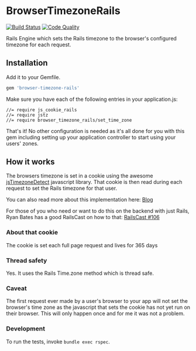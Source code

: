 # BrowserTimezoneRails

[![Build Status](https://secure.travis-ci.org/kbaum/browser-timezone-rails.png)](http://travis-ci.org/kbaum/browser-timezone-rails)
[![Code Quality](https://codeclimate.com/badge.png)](https://codeclimate.com/github/kbaum/browser-timezone-rails)

Rails Engine which sets the Rails timezone to the browser's configured timezone for each request.

## Installation

Add it to your Gemfile.

```ruby
gem 'browser-timezone-rails'
```

Make sure you have each of the following entries in your application.js:
```
//= require js_cookie_rails
//= require jstz
//= require browser_timezone_rails/set_time_zone
```
That's it! No other configuration is needed as it's all done for you with this gem including setting up your application controller to start using your users' zones.

## How it works

The browsers timezone is set in a cookie using the awesome [jsTimezoneDetect](https://bitbucket.org/pellepim/jstimezonedetect) javascript library.  That cookie is then read during each request to set the Rails timezone for that user.

You can also read more about this implementation here: [Blog](http://cowjumpedoverthecommodore64.blogspot.in/2013/03/setting-rails-timezone-to-users.html)

For those of you who need or want to do this on the backend with just Rails, Ryan Bates has a good RailsCast on how to that: [RailsCast #106](http://railscasts.com/episodes/106-time-zones-revised)

### About that cookie
The cookie is set each full page request and lives for 365 days

### Thread safety
Yes.  It uses the Rails Time.zone method which is thread safe.

### Caveat
The first request ever made by a user's browser to your app will not set the browser's time zone as the javascript that sets the cookie has not yet run on their browser.  This will only happen once and for me it was not a problem.

### Development
To run the tests, invoke `bundle exec rspec`.
